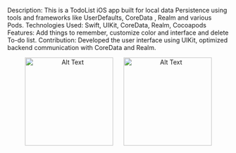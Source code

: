 Description: This is a TodoList iOS app built for local data Persistence using tools and
frameworks like UserDefaults, CoreData , Realm and various Pods. Technologies Used: Swift, UIKit, CoreData, Realm, Cocoapods
Features: Add things to remember, customize color and interface and delete To-do list.
Contribution: Developed the user interface using UIKit, optimized backend communication with CoreData and Realm.

<p align="center">
  <img src="https://github.com/user-attachments/assets/2e1364d1-b80b-44b5-ae0d-1d6e97434dd5" alt="Alt Text" width="200"/>
 &nbsp;&nbsp;&nbsp;&nbsp;
 <img src="https://github.com/user-attachments/assets/99bf4bc7-2284-44d7-a973-42e10e39f1f9" alt="Alt Text" width="200"/>
</p>






